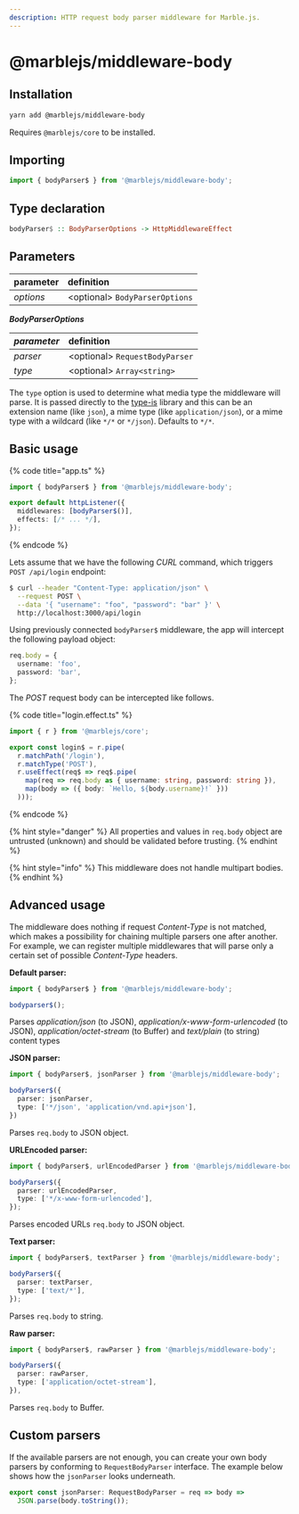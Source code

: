 ```yaml
---
description: HTTP request body parser middleware for Marble.js.
---
```


# @marblejs/middleware-body

## Installation

```bash
yarn add @marblejs/middleware-body
```

Requires `@marblejs/core` to be installed.

## Importing

```typescript
import { bodyParser$ } from '@marblejs/middleware-body';
```

## Type declaration <a id="type-declaration"></a>

```haskell
bodyParser$ :: BodyParserOptions -> HttpMiddlewareEffect
```

## Parameters

| parameter | definition |
| :--- | :--- |
| _options_ | &lt;optional&gt; `BodyParserOptions` |

_**BodyParserOptions**_

| _**parameter**_ | definition |
| :--- | :--- |
| _parser_ | &lt;optional&gt; `RequestBodyParser` |
| _type_ | &lt;optional&gt; `Array<string>` |

The `type` option is used to determine what media type the middleware will parse. It is passed directly to the [type-is](https://www.npmjs.org/package/type-is#readme) library and this can be an extension name \(like `json`\), a mime type \(like `application/json`\), or a mime type with a wildcard \(like `*/*` or `*/json`\). Defaults to `*/*`.

## Basic usage

{% code title="app.ts" %}
```typescript
import { bodyParser$ } from '@marblejs/middleware-body';

export default httpListener({
  middlewares: [bodyParser$()],
  effects: [/* ... */],
});
```
{% endcode %}

Lets assume that we have the following _CURL_ command, which triggers `POST /api/login` endpoint:

```bash
$ curl --header "Content-Type: application/json" \
  --request POST \
  --data '{ "username": "foo", "password": "bar" }' \
  http://localhost:3000/api/login
```

Using previously connected `bodyParser$` middleware, the app will intercept the following payload object:

```typescript
req.body = {
  username: 'foo',
  password: 'bar',
};
```

The _POST_ request body can be intercepted like follows.

{% code title="login.effect.ts" %}
```typescript
import { r } from '@marblejs/core';

export const login$ = r.pipe(
  r.matchPath('/login'),
  r.matchType('POST'),
  r.useEffect(req$ => req$.pipe(
    map(req => req.body as { username: string, password: string }),
    map(body => ({ body: `Hello, ${body.username}!` }))
  )));
```
{% endcode %}

{% hint style="danger" %}
All properties and values in `req.body` object are untrusted \(unknown\) and should be validated before trusting.
{% endhint %}

{% hint style="info" %}
This middleware does not handle multipart bodies.
{% endhint %}

## Advanced usage

The middleware does nothing if request _Content-Type_ is not matched, which makes a possibility for chaining multiple parsers one after another. For example, we can register multiple middlewares that will parse only a certain set of possible _Content-Type_ headers.

**Default parser:**

```typescript
import { bodyParser$ } from '@marblejs/middleware-body';

bodyparser$();
```

Parses _application/json_ \(to JSON\), _application/x-www-form-urlencoded_ \(to JSON\), _application/octet-stream_ \(to Buffer\) and _text/plain_ \(to string\) content types

**JSON parser:**

```typescript
import { bodyParser$, jsonParser } from '@marblejs/middleware-body';

bodyParser$({
  parser: jsonParser,
  type: ['*/json', 'application/vnd.api+json'],
})
```

Parses `req.body` to JSON object.

**URLEncoded parser:**

```typescript
import { bodyParser$, urlEncodedParser } from '@marblejs/middleware-body';

bodyParser$({
  parser: urlEncodedParser,
  type: ['*/x-www-form-urlencoded'],
});
```

Parses encoded URLs `req.body` to JSON object.

**Text parser:**

```typescript
import { bodyParser$, textParser } from '@marblejs/middleware-body';

bodyParser$({
  parser: textParser,
  type: ['text/*'],
});
```

Parses `req.body` to string.

**Raw parser:**

```typescript
import { bodyParser$, rawParser } from '@marblejs/middleware-body';

bodyParser$({
  parser: rawParser,
  type: ['application/octet-stream'],
}),
```

Parses `req.body` to Buffer.

## Custom parsers

If the available parsers are not enough, you can create your own body parsers by conforming to `RequestBodyParser` interface. The example below shows how the `jsonParser` looks underneath.

```typescript
export const jsonParser: RequestBodyParser = req => body =>
  JSON.parse(body.toString());
```

